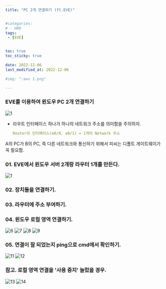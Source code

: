 ```yaml
---
title: "PC 2개 연결하기 (ft.EVE)"


#categories:
# - HRD
tags:
 - [EVE]


toc: true
toc_sticky: true

date: 2022-12-06
last_modified_at: 2022-12-06

#img: ":aws 1.png"

---
```


<!-- outline-start -->



### EVE를 이용하여 윈도우 PC 2개 연결하기

![1](https://user-images.githubusercontent.com/117553252/211124754-4bd68412-3daa-41f0-9cb6-9b3fdef97853.png)


- 라우트 인터페이스 하나가 하나의 네트워크 주소를 의미함을 주의하자.

    ```yaml
    Router의 인터페이스(e0/0, e0/1) = 1개의 Network 주소
    ```

A의 PC가 B의 PC, 즉 다른 네트워크와 통신하기 위해서 피씨는 디폴트 게이트웨이가 꼭 필요함.



### 01. EVE에서 윈도우 서버 2개랑 라우터 1개를 만든다.
![1](https://user-images.githubusercontent.com/117553252/211124754-4bd68412-3daa-41f0-9cb6-9b3fdef97853.png)

### 02. 장치들을 연결하기.

### 03. 라우터에 주소 부여하기.

### 04. 윈도우 로컬 영역 연결하기.
![6](https://user-images.githubusercontent.com/117553252/211127783-44579bf1-8184-4671-bf52-b1d4d750fb13.png)
![7](https://user-images.githubusercontent.com/117553252/211127795-a38a21d6-0480-49e8-b413-7516f2986183.png)
![8](https://user-images.githubusercontent.com/117553252/211127802-4b30b1f9-278a-4b38-9077-ee52ebc97b67.png)
![9](https://user-images.githubusercontent.com/117553252/211127813-7cecf439-9aa4-4c2d-9f52-10fa4a3e835f.png)

### 05. 연결이 잘 되었는지 ping으로 cmd에서 확인하기.
![11](https://user-images.githubusercontent.com/117553252/211127872-bfaba0d7-e5fb-4f66-92e2-2b8ba20e34c3.png)
![12](https://user-images.githubusercontent.com/117553252/211127881-b024de95-9576-4abb-9912-d0d61e1e8db5.png)

### 참고. 로컬 영역 연결을 '사용 중지' 눌렀을 경우.
![13](https://user-images.githubusercontent.com/117553252/211127830-d70388a6-7a98-4a1f-ae9c-6fa3483a7430.png)
![14](https://user-images.githubusercontent.com/117553252/211127840-1bdc9005-5a10-434a-ae6e-74f91facfeda.png)